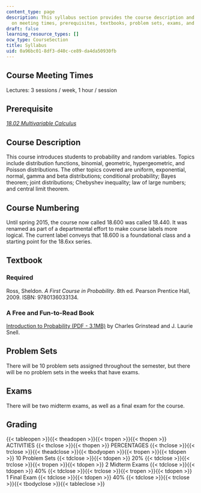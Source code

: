 ```yaml
---
content_type: page
description: This syllabus section provides the course description and information
  on meeting times, prerequisites, textbooks, problem sets, exams, and grading.
draft: false
learning_resource_types: []
ocw_type: CourseSection
title: Syllabus
uid: 0a96bc01-8df3-d40c-ce89-da4da50930fb
---
```

## Course Meeting Times

Lectures: 3 sessions / week, 1 hour / session

## Prerequisite

[*18.02 Multivariable Calculus*](https://ocw.mit.edu/courses/18-02sc-multivariable-calculus-fall-2010/)

## Course Description

This course introduces students to probability and random variables. Topics include distribution functions, binomial, geometric, hypergeometric, and Poisson distributions. The other topics covered are uniform, exponential, normal, gamma and beta distributions; conditional probability; Bayes theorem; joint distributions; Chebyshev inequality; law of large numbers; and central limit theorem.

## Course Numbering

Until spring 2015, the course now called 18.600 was called 18.440. It was renamed as part of a departmental effort to make course labels more logical. The current label conveys that 18.600 is a foundational class and a starting point for the 18.6xx series.

## Textbook

### Required

Ross, Sheldon. *A First Course in Probability*. 8th ed. Pearson Prentice Hall, 2009. ISBN: 9780136033134.

### A Free and Fun-to-Read Book

[Introduction to Probability (PDF - 3.1MB)](https://math.dartmouth.edu/~prob/prob/prob.pdf) by Charles Grinstead and J. Laurie Snell.

## Problem Sets

There will be 10 problem sets assigned throughout the semester, but there will be no problem sets in the weeks that have exams.

## Exams

There will be two midterm exams, as well as a final exam for the course.

## Grading

{{< tableopen >}}{{< theadopen >}}{{< tropen >}}{{< thopen >}}
ACTIVITIES
{{< thclose >}}{{< thopen >}}
PERCENTAGES
{{< thclose >}}{{< trclose >}}{{< theadclose >}}{{< tbodyopen >}}{{< tropen >}}{{< tdopen >}}
10 Problem Sets
{{< tdclose >}}{{< tdopen >}}
20%
{{< tdclose >}}{{< trclose >}}{{< tropen >}}{{< tdopen >}}
2 Midterm Exams
{{< tdclose >}}{{< tdopen >}}
40%
{{< tdclose >}}{{< trclose >}}{{< tropen >}}{{< tdopen >}}
1 Final Exam
{{< tdclose >}}{{< tdopen >}}
40%
{{< tdclose >}}{{< trclose >}}{{< tbodyclose >}}{{< tableclose >}}